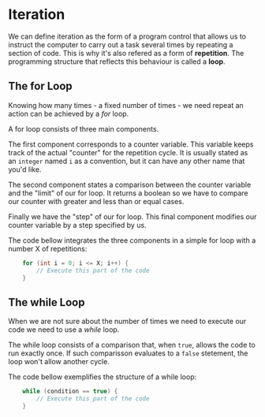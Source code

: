 # Iteration

We can define iteration as the form of a program control that allows us to instruct the computer to carry out a task several times by repeating a section of code. This is why it's also refered as a form of **repetition**. The programming structure that reflects this behaviour is called a **loop**.

## The for Loop

Knowing how many times - a fixed number of times - we need repeat an action can be achieved by a _for_ loop.

A for loop consists of three main components.

The first component corresponds to a counter variable. This variable keeps track of the actual "counter" for the repetition cycle. It is usually stated as an `integer` named `i` as a convention, but it can have any other name that you'd like.

The second component states a comparison between the counter variable and the "limit" of our for loop. It returns a boolean so we have to compare our counter with greater and less than or equal cases.

Finally we have the "step" of our for loop. This final component modifies our counter variable by a step specified by us.

The code bellow integrates the three components in a simple for loop with a number X of repetitions:

```java
    for (int i = 0; i <= X; i++) {
        // Execute this part of the code
    }
```

## The while Loop

When we are not sure about the number of times we need to execute our code we need to use a _while_ loop.

The while loop consists of a comparison that, when `true`, allows the code to run exactly once. If such comparisson evaluates to a `false` stetement, the loop won't allow another cycle.

The code bellow exemplifies the structure of a while loop:

```java
    while (condition == true) {
        // Execute this part of the code
    }
```